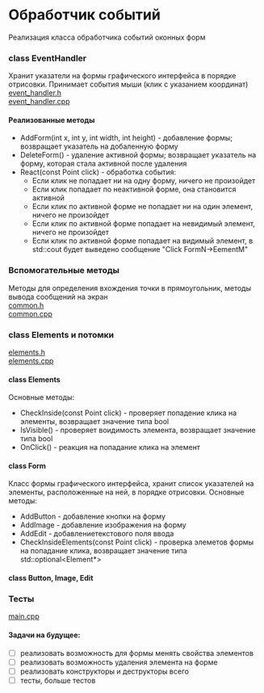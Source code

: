 # Обработчик событий
Реализация класса обработчика событий оконных форм  
### class EventHandler 
Хранит указатели на формы графического интерфейса в порядке отрисовки. Принимает события мыши (клик с указанием координат)  
[event_handler.h](https://github.com/tatiana90st/event_handler/blob/main/event_handler.h)  
[event_handler.cpp](https://github.com/tatiana90st/event_handler/blob/main/event_handler.cpp)  
#### Реализованные методы  
- AddForm(int x, int y, int width, int height) - добавление формы; возвращает указатель на добаленную форму  
- DeleteForm() - удаление активной формы; возвращает указатель на форму, которая стала активной после удаления  
- React(const Point click) - обработка события:  
  - Если клик не попадает ни на одну форму, ничего не произойдет
  - Если клик попадает по неактивной форме, она становится активной
  - Если клик по активной форме не попадает ни на один элемент, ничего не произойдет
  - Если клик по активной форме попадает на невидимый элемент, ничего не произойдет
  - Если клик по активной форме попадает на видимый элемент, в std::cout будет выведено сообщение "Click FormN->EementM"  
### Вспомогательные методы  
Методы для определения вхождения точки в прямоугольник, методы вывода сообщений на экран  
[common.h](https://github.com/tatiana90st/event_handler/blob/main/common.h)  
[common.cpp](https://github.com/tatiana90st/event_handler/blob/main/common.cpp)  
### class Elements и потомки
[elements.h](https://github.com/tatiana90st/event_handler/blob/main/elements.h)  
[elements.cpp](https://github.com/tatiana90st/event_handler/blob/main/elements.cpp)  
#### class Elements  
Основные методы:
- CheckInside(const Point click) - проверяет попадение клика на элементы, возвращает значение типа bool
- IsVisible() - проверяет воидимость элемента, возвращает значение типа bool  
- OnClick() - реакция на попадание клика на элемент  
#### class Form  
Класс формы графического интерфейса, хранит список указателей на элементы, расположенные на ней, в порядке отрисовки.
Основные методы:
- AddButton - добавление кнопки на форму  
- AddImage - добавление изображения на форму 
- AddEdit - добавлениетекстового поля ввода
- CheckInsideElements(const Point click) - проверка элеметов формы на попадание клика, возвращает значение типа std::optional<Element*>  
#### class Button, Image, Edit

### Тесты  
[main.cpp](https://github.com/tatiana90st/event_handler/blob/main/main.cpp) 

#### Задачи на будущее:
- [ ] реализовать возможность для формы менять свойства элементов
- [ ] реализовать возможность удаления элемента на форме
- [ ] реализовать конструкторы и деструкторы всего
- [ ] тесты, больше тестов
